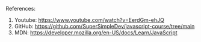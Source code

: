 References:
1. Youtube: https://www.youtube.com/watch?v=EerdGm-ehJQ
2. GitHub: https://github.com/SuperSimpleDev/javascript-course/tree/main
3. MDN: https://developer.mozilla.org/en-US/docs/Learn/JavaScript

